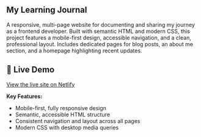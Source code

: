 ## My Learning Journal

A responsive, multi-page website for documenting and sharing my journey as a frontend developer. Built with semantic HTML and modern CSS, this project features a mobile-first design, accessible navigation, and a clean, professional layout. Includes dedicated pages for blog posts, an about me section, and a homepage highlighting recent updates.

## 🚀 Live Demo

[View the live site on Netlify](https://grlearningjournal.netlify.app/)

**Key Features:**
- Mobile-first, fully responsive design
- Semantic, accessible HTML structure
- Consistent navigation and layout across all pages
- Modern CSS with desktop media queries
